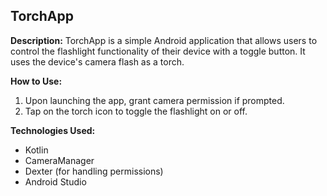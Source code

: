 ## TorchApp ##

**Description:**
TorchApp is a simple Android application that allows users to control the flashlight functionality of their device with a toggle button. It uses the device's camera flash as a torch.

**How to Use:**
1. Upon launching the app, grant camera permission if prompted.
2. Tap on the torch icon to toggle the flashlight on or off.

**Technologies Used:**
- Kotlin
- CameraManager
- Dexter (for handling permissions)
- Android Studio

